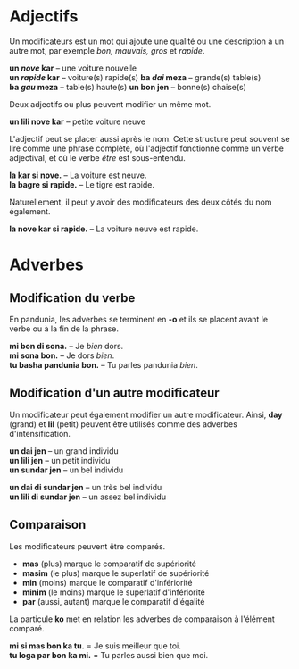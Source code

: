 # Adjectifs

Un modificateurs est un mot qui ajoute une qualité ou une description à un autre mot, par exemple _bon, mauvais, gros_ et _rapide_.

**un _nove_ kar**
– une voiture nouvelle  
**un _rapide_ kar**
– voiture(s) rapide(s)
**ba _dai_ meza**
– grande(s) table(s)  
**ba _gau_ meza**
– table(s) haute(s) 
**un bon jen**
– bonne(s) chaise(s)

Deux adjectifs ou plus peuvent modifier un même mot.

**un lili nove kar**
– petite voiture neuve

L'adjectif peut se placer aussi après le nom.
Cette structure peut souvent se lire comme une phrase complète, où l'adjectif fonctionne comme un verbe adjectival, et où le verbe _être_ est sous-entendu.

**la kar si nove.** 
– La voiture est neuve.  
**la bagre si rapide.** 
– Le tigre est rapide.

Naturellement, il peut y avoir des modificateurs des deux côtés du nom également.

**la nove kar si rapide.** 
– La voiture neuve est rapide.

# Adverbes

## Modification du verbe

En pandunia, les adverbes se terminent en **-o** et ils se placent avant le verbe ou à la fin de la phrase.

**mi bon di sona.** 
– Je _bien_ dors.  
**mi sona bon.** 
– Je dors _bien_.  
**tu basha pandunia bon.** 
– Tu parles pandunia _bien_.


## Modification d'un autre modificateur

Un modificateur peut également modifier un autre modificateur.
Ainsi, **day** (grand) et **lil** (petit) peuvent être utilisés comme des adverbes d'intensification.

**un dai jen** 
– un grand individu  
**un lili jen** 
– un petit individu  
**un sundar jen** 
– un bel individu

**un dai di sundar jen** 
– un très bel individu  
**un lili di sundar jen** 
– un assez bel individu


## Comparaison

Les modificateurs peuvent être comparés.

- **mas**
  (plus) marque le comparatif de supériorité
- **masim**
  (le plus) marque le superlatif de supériorité
- **min**
  (moins) marque le comparatif d'infériorité
- **minim**
  (le moins) marque le superlatif d'infériorité
- **par**
  (aussi, autant) marque le comparatif d'égalité

La particule **ko** met en relation les adverbes de comparaison à l'élément comparé.

**mi si mas bon ka tu.**
= Je suis meilleur que toi.  
**tu loga par bon ka mi.**
= Tu parles aussi bien que moi.

